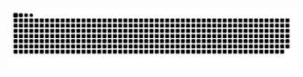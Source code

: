 <!-- Jogo da Cobrinha -->
<div align="center">
  <picture>
    <source media="(prefers-color-scheme: dark)" srcset="https://raw.githubusercontent.com/Platane/snk/output/github-contribution-grid-snake-dark.svg" />
    <source media="(prefers-color-scheme: light)" srcset="https://raw.githubusercontent.com/Platane/snk/output/github-contribution-grid-snake.svg" />
    <img alt="Jogo da Cobrinha" src="https://raw.githubusercontent.com/Platane/snk/output/github-contribution-grid-snake.svg" />
  </picture>
</div>
